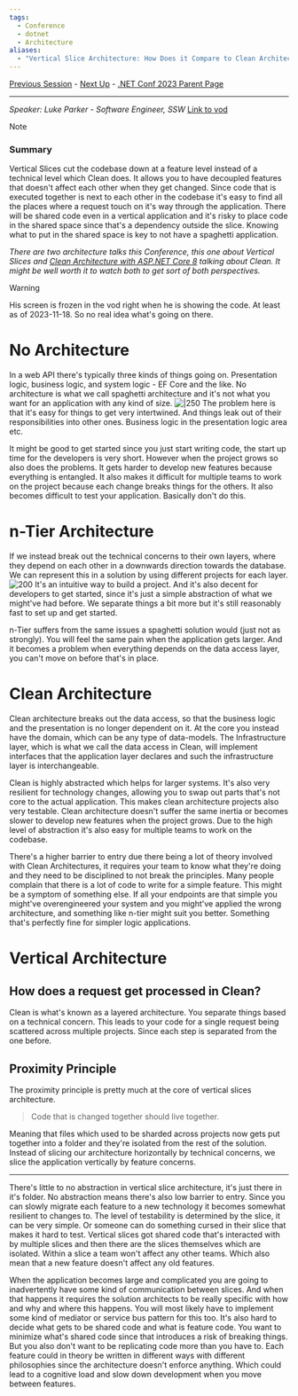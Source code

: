 ```yaml
---
tags:
  - Conference
  - dotnet
  - Architecture
aliases:
  - "Vertical Slice Architecture: How Does it Compare to Clean Architecture"
---
```

[Previous Session](What's%20New%20in%20NuGet%20for%20.NET%208.md) - [Next Up](Understanding%20Role-Based%20Access%20Control%20with%20ASP.NET%20Web%20APIs.md) - [.NET Conf 2023 Parent Page](../README.md)

---
_Speaker: Luke Parker - Software Engineer, SSW_
[Link to vod](https://www.youtube.com/watch?v=T-EwN9UqRwE)

>[!note]
>### Summary
>Vertical Slices cut the codebase down at a feature level instead of a technical level which Clean does. It allows you to have decoupled features that doesn't affect each other when they get changed. Since code that is executed together is next to each other in the codebase it's easy to find all the places where a request touch on it's way through the application. There will be shared code even in a vertical application and it's risky to place code in the shared space since that's a dependency outside the slice. Knowing what to put in the shared space is key to not have a spaghetti application.

_There are two architecture talks this Conference, this one about Vertical Slices and [Clean Architecture with ASP.NET Core 8](Clean%20Architecture%20with%20ASP.NET%20Core%208.md) talking about Clean. It might be well worth it to watch both to get sort of both perspectives._ 


>[!warning] 
>His screen is frozen in the vod right when he is showing the code. At least as of 2023-11-18. So no real idea what's going on there.
# No Architecture
In a web API there's typically three kinds of things going on. Presentation logic, business logic, and system logic - EF Core and the like. No architecture is what we call spaghetti architecture and it's not what you want for an application with any kind of size.
![|250](../_Files/dotnetconf-23/dotnetconf-23-spaghetti.png)
The problem here is that it's easy for things to get very intertwined. And things leak out of their responsibilities into other ones. Business logic in the presentation logic area etc.

It might be good to get started since you just start writing code, the start up time for the developers is very short. However when the project grows so also does the problems. It gets harder to develop new features because everything is entangled. It also makes it difficult for multiple teams to work on the project because each change breaks things for the others. It also becomes difficult to test your application. Basically don't do this.
# n-Tier Architecture
If we instead break out the technical concerns to their own layers, where they depend on each other in a downwards direction towards the database. We can represent this in a solution by using different projects for each layer. 
![200](../_Files/dotnetconf-23/dotnetconf-23-ntier.png)
It's an intuitive way to build a project. And it's also decent for developers to get started, since it's just a simple abstraction of what we might've had before. We separate things a bit more but it's still reasonably fast to set up and get started.

n-Tier suffers from the same issues a spaghetti solution would (just not as strongly). You will feel the same pain when the application gets larger. And it becomes a problem when everything depends on the data access layer, you can't move on before that's in place.
# Clean Architecture
Clean architecture breaks out the data access, so that the business logic and the presentation is no longer dependent on it. At the core you instead have the domain, which can be any type of data-models. The Infrastructure layer, which is what we call the data access in Clean, will implement interfaces that the application layer declares and such the infrastructure layer is interchangeable.

Clean is highly abstracted which helps for larger systems. It's also very resilient for technology changes, allowing you to swap out parts that's not core to the actual application. This makes clean architecture projects also very testable. Clean architecture doesn't suffer the same inertia or becomes slower to develop new features when the project grows. Due to the high level of abstraction it's also easy for multiple teams to work on the codebase.

There's a higher barrier to entry due there being a lot of theory involved with Clean Architectures, it requires your team to know what they're doing and they need to be disciplined to not break the principles. Many people complain that there is a lot of code to write for a simple feature. This might be a symptom of something else. If all your endpoints are that simple you might've overengineered your system and you might've applied the wrong architecture, and something like n-tier might suit you better. Something that's perfectly fine for simpler logic applications. 
# Vertical Architecture
## How does a request get processed in Clean?
Clean is what's known as a layered architecture. You separate things based on a technical concern. This leads to your code for a single request being scattered across multiple projects. Since each step is separated from the one before.
## Proximity Principle
The proximity principle is pretty much at the core of vertical slices architecture. 
> Code that is changed together should live together.

Meaning that files which used to be sharded across projects now gets put together into a folder and they're isolated from the rest of the solution. Instead of slicing our architecture horizontally by technical concerns, we slice the application vertically by feature concerns.  

---
There's little to no abstraction in vertical slice architecture, it's just there in it's folder. No abstraction means there's also low barrier to entry. Since you can slowly migrate each feature to a new technology it becomes somewhat resilient to changes to. The level of testability is determined by the slice, it can be very simple. Or someone can do something cursed in their slice that makes it hard to test. Vertical slices got shared code that's interacted with by multiple slices and then there are the slices themselves which are isolated. Within a slice a team won't affect any other teams. Which also mean that a new feature doesn't affect any old features. 

When the application becomes large and complicated you are going to inadvertently have some kind of communication between slices. And when that happens it requires the solution architects to be really specific with how and why and where this happens. You will most likely have to implement some kind of mediator or service bus pattern for this too. It's also hard to decide what gets to be shared code and what is feature code. You want to minimize what's shared code since that introduces a risk of breaking things. But you also don't want to be replicating code more than you have to. Each feature could in theory be written in different ways with different philosophies since the architecture doesn't enforce anything. Which could lead to a cognitive load and slow down development when you move between features.